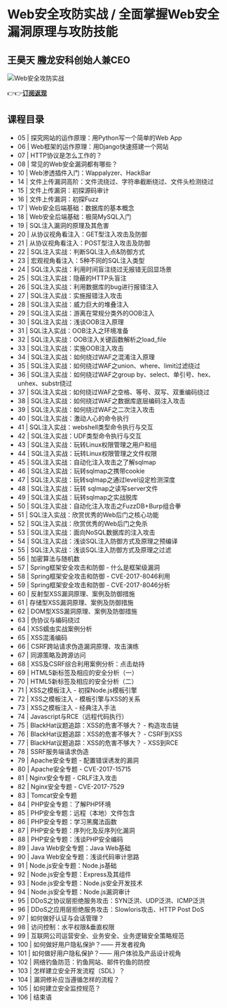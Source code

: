 Web安全攻防实战 / 全面掌握Web安全漏洞原理与攻防技能
==============================

王昊天 **螣龙安科创始人兼CEO** 
--------------------

![Web安全攻防实战](https://www.geekgay.com/storage/geek/geek_55e5e4e579297c80fd221cd38f544a68.jpg)  
  
👉👉[**订阅返现**](https://time.geekbang.org/course/intro/100055001?code=FamT1BLLYNa3Sx4YJP9k6HfT-4iC2uc4iTw2i7rHT30%3D "Web安全攻防实战")  
  
课程目录
----

  
  
- 05 | 探究网站的运作原理：用Python写一个简单的Web App
- 06 | Web框架的运作原理：用Django快速搭建一个网站
- 07 | HTTP协议是怎么工作的？
- 08 | 常见的Web安全漏洞都有哪些？
- 10 | Web渗透插件入门：Wappalyzer、HackBar
- 14 | 文件上传漏洞高阶：文件流绕过、字符串截断绕过、文件头检测绕过
- 15 | 文件上传漏洞：初探源码审计
- 16 | 文件上传漏洞：初探Fuzz
- 17 | Web安全后端基础：数据库的基本概念
- 18 | Web安全后端基础：极简MySQL入门
- 19 | SQL注入漏洞的原理及其危害
- 20 | 从协议视角看注入：GET型注入攻击及防御
- 21 | 从协议视角看注入：POST型注入攻击及防御
- 22 | SQL注入实战：判断SQL注入点&amp;防御方式
- 23 | 宏观视角看注入：5种不同的SQL注入类型
- 24 | SQL注入实战：利用时间盲注绕过无报错无回显场景
- 25 | SQL注入实战：隐蔽的HTTP头盲注
- 26 | SQL注入实战：利用数据库的bug进行报错注入
- 27 | SQL注入实战：实施报错注入攻击
- 28 | SQL注入实战：威力巨大的堆叠注入
- 29 | SQL注入实战：游离在常规分类外的OOB注入
- 30 | SQL注入实战：浅谈OOB注入原理
- 31 | SQL注入实战：OOB注入之环境准备
- 32 | SQL注入实战：OOB注入关键函数解析之load\_file
- 33 | SQL注入实战：实施OOB注入攻击
- 34 | SQL注入实战：如何绕过WAF之混淆注入原理
- 35 | SQL注入实战：如何绕过WAF之union、where、limit过滤绕过
- 36 | SQL注入实战：如何绕过WAF之group by、select、单引号、hex、unhex、substr绕过
- 37 | SQL注入实战：如何绕过WAF之空格、等号、双写、双重编码绕过
- 38 | SQL注入实战：如何绕过WAF之数据库底层编码注入攻击
- 39 | SQL注入实战：如何绕过WAF之二次注入攻击
- 40 | SQL注入实战：激动人心的命令执行
- 41 | SQL注入实战：webshell类型命令执行与交互
- 42 | SQL注入实战：UDF类型命令执行与交互
- 43 | SQL注入实战：玩转Linux权限管理之用户和组
- 44 | SQL注入实战：玩转Linux权限管理之文件权限
- 45 | SQL注入实战：自动化注入攻击之了解sqlmap
- 46 | SQL注入实战：玩转sqlmap之携带cookie
- 47 | SQL注入实战：玩转sqlmap之通过level设定检测深度
- 48 | SQL注入实战：玩转 sqlmap之读写server文件
- 49 | SQL注入实战：玩转sqlmap之实战脱库
- 50 | SQL注入实战：自动化注入攻击之FuzzDB+Burp组合拳
- 51 | SQL注入实战：欣赏优秀的Web后门之核心功能
- 52 | SQL注入实战：欣赏优秀的Web后门之免杀
- 53 | SQL注入实战：面向NoSQL数据库的注入攻击
- 54 | SQL注入实战：浅谈SQL注入防御方式及原理之预编译
- 55 | SQL注入实战：浅谈SQL注入防御方式及原理之过滤
- 56 | 加密算法与随机数
- 57 | Spring框架安全攻击和防御 - 什么是框架级漏洞
- 58 | Spring框架安全攻击和防御 - CVE-2017-8046利用
- 59 | Spring框架安全攻击和防御 - CVE-2017-8046分析
- 60 | 反射型XSS漏洞原理、案例及防御措施
- 61 | 存储型XSS漏洞原理、案例及防御措施
- 62 | DOM型XSS漏洞原理、案例及防御措施
- 63 | 伪协议与编码绕过
- 64 | XSS蠕虫实战案例分析
- 65 | XSS混淆编码
- 66 | CSRF跨站请求伪造漏洞原理、攻击演练
- 67 | 同源策略及跨源访问
- 68 | XSS及CSRF综合利用案例分析：点击劫持
- 69 | HTML5新标签及相应的安全分析（一）
- 70 | HTML5新标签及相应的安全分析（二）
- 71 | XSS之模板注入 - 初探Node.js模板引擎
- 72 | XSS之模板注入 - 模板引擎与XSS的关系
- 73 | XSS之模板注入 - 经典注入手法
- 74 | Javascript与RCE（远程代码执行）
- 75 | BlackHat议题追踪：XSS的危害不够大？ - 构造攻击链
- 76 | BlackHat议题追踪：XSS的危害不够大？ - CSRF到XSS
- 77 | BlackHat议题追踪：XSS的危害不够大？ - XSS到RCE
- 78 | SSRF服务端请求伪造
- 79 | Apache安全专题 - 配置错误诱发的漏洞
- 80 | Apache安全专题 - CVE-2017-15715
- 81 | Nginx安全专题 - CRLF注入攻击
- 82 | Nginx安全专题 - CVE-2017-7529
- 83 | Tomcat安全专题
- 84 | PHP安全专题：了解PHP环境
- 85 | PHP安全专题：远程（本地）文件包含
- 86 | PHP安全专题：学习黑魔法函数
- 87 | PHP安全专题：序列化及反序列化漏洞
- 88 | PHP安全专题：浅谈PHP安全编码
- 89 | Java Web安全专题：Java Web基础
- 90 | Java Web安全专题：浅谈代码审计思路
- 91 | Node.js安全专题：Node.js基础
- 92 | Node.js安全专题：Express及其组件
- 93 | Node.js安全专题：Node.js安全开发技术
- 94 | Node.js安全专题：Node.js漏洞审计
- 95 | DDoS之协议层拒绝服务攻击：SYN泛洪、UDP泛洪、ICMP泛洪
- 96 | DDoS之应用层拒绝服务攻击：Slowloris攻击、HTTP Post DoS
- 97 | 如何做好认证与会话管理？
- 98 | 访问控制：水平权限&amp;垂直权限
- 99 | 互联网公司运营安全、业务安全、业务逻辑安全策略规范
- 100 | 如何做好用户隐私保护？—— 开发者视角
- 101 | 如何做好用户隐私保护？—— 用户体验及产品设计视角
- 102 | 网络钓鱼防范：钓鱼网站、邮件钓鱼的防控
- 103 | 怎样建立安全开发流程（SDL）？
- 104 | 漏洞修补应当遵循怎样的流程？
- 105 | 如何建立安全监控规范？
- 106 | 结束语